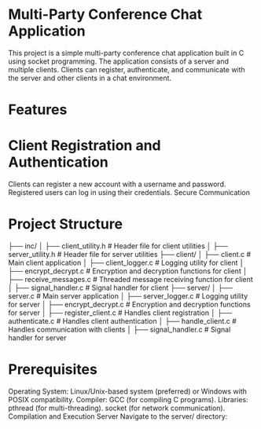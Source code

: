 # Multi-Party Conference Chat Application
This project is a simple multi-party conference chat application built in C using socket programming. The application consists of a server and multiple clients. Clients can register, authenticate, and communicate with the server and other clients in a chat environment.

# Features
# Client Registration and Authentication

Clients can register a new account with a username and password.
Registered users can log in using their credentials.
Secure Communication
# Project Structure
├── inc/
│   ├── client_utility.h      # Header file for client utilities
│   ├── server_utility.h      # Header file for server utilities
├── client/
│   ├── client.c              # Main client application
│   ├── client_logger.c       # Logging utility for client
│   ├── encrypt_decrypt.c     # Encryption and decryption functions for client
│   ├── receive_messages.c    # Threaded message receiving function for client
│   ├── signal_handler.c      # Signal handler for client
├── server/
│   ├── server.c              # Main server application
│   ├── server_logger.c       # Logging utility for server
│   ├── encrypt_decrypt.c     # Encryption and decryption functions for server
│   ├── register_client.c     # Handles client registration
│   ├── authenticate.c        # Handles client authentication
│   ├── handle_client.c       # Handles communication with clients
│   ├── signal_handler.c      # Signal handler for server

# Prerequisites
Operating System: Linux/Unix-based system (preferred) or Windows with POSIX compatibility.
Compiler: GCC (for compiling C programs).
Libraries:
pthread (for multi-threading).
socket (for network communication).
Compilation and Execution
Server
Navigate to the server/ directory:
